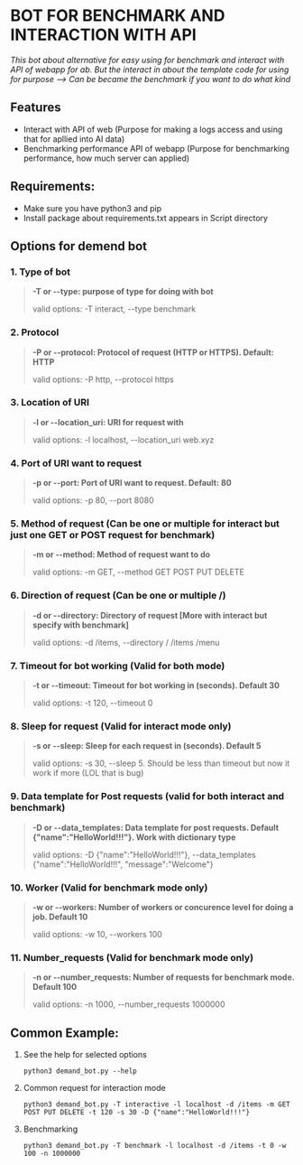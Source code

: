 # BOT FOR BENCHMARK AND INTERACTION WITH API

*This bot about alternative for easy using for benchmark and interact with API of webapp for ab. But the interact in about the template code for using for purpose --> Can be became the benchmark if you want to do what kind*

## Features
- Interact with API of web (Purpose for making a logs access and using that for apllied into AI data)
- Benchmarking performance API of webapp (Purpose for benchmarking performance, how much server can applied)

## Requirements:
- Make sure you have python3 and pip
- Install package about requirements.txt appears in Script directory

## Options for demend bot
### 1. Type of bot
>
> **-T or --type: purpose of type for doing with bot**
>
> valid options: -T interact, --type benchmark

### 2. Protocol
>
> **-P or --protocol: Protocol of request (HTTP or HTTPS). Default: HTTP**
>
> valid options: -P http, --protocol https

### 3. Location of URI
>
> **-l or --location_uri: URI for request with**
>
> valid options: -l localhost, --location_uri web.xyz

### 4. Port of URI want to request
>
> **-p or --port: Port of URI want to request. Default: 80**
>
> valid options: -p 80, --port 8080

### 5. Method of request (Can be one or multiple for interact but just one GET or POST request for benchmark)
>
> **-m or --method: Method of request want to do**
>
> valid options: -m GET, --method GET POST PUT DELETE

### 6. Direction of request (Can be one or multiple /)
>
> **-d or --directory: Directory of request [More with interact but specify with benchmark]**
>
> valid options: -d /items, --directory / /items /menu

### 7. Timeout for bot working (Valid for both mode)
>
> **-t or --timeout: Timeout for bot working in (seconds). Default 30**
>
> valid options: -t 120, --timeout 0

### 8. Sleep for request (Valid for interact mode only)
>
> **-s or --sleep: Sleep for each request in (seconds). Default 5**
>
> valid options: -s 30, --sleep 5. Should be less than timeout but now it work if more (LOL that is bug)

### 9. Data template for Post requests (valid for both interact and benchmark)
>
> **-D or --data_templates: Data template for post requests. Default {"name":"HelloWorld!!!"}. Work with dictionary type**
>
> valid options: -D {"name":"HelloWorld!!!"}, --data_templates {"name":"HelloWorld!!!", "message":"Welcome"}

### 10. Worker (Valid for benchmark mode only)
>
> **-w or --workers: Number of workers or concurence level for doing a job. Default 10**
>
> valid options: -w 10, --workers 100

### 11. Number_requests (Valid for benchmark mode only)
>
> **-n or --number_requests: Number of requests for benchmark mode. Default 100**
>
> valid options: -n 1000, --number_requests 1000000

## Common Example:
1. See the help for selected options

    `python3 demand_bot.py --help`

2. Common request for interaction mode

    `python3 demand_bot.py -T interactive -l localhost -d /items -m GET POST PUT DELETE -t 120 -s 30 -D {"name":"HelloWorld!!!"}`

3. Benchmarking

    `python3 demand_bot.py -T benchmark -l localhost -d /items -t 0 -w 100 -n 1000000`